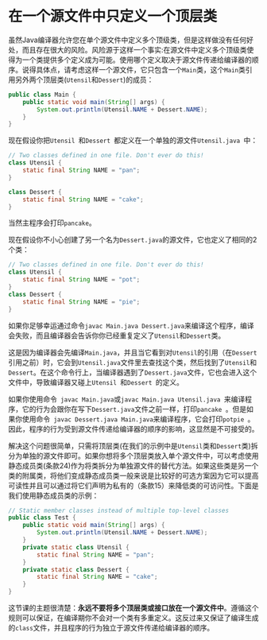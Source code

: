 # 在一个源文件中只定义一个顶层类

虽然Java编译器允许您在单个源文件中定义多个顶级类，但是这样做没有任何好处，而且存在很大的风险。风险源于这样一个事实:在源文件中定义多个顶级类使得为一个类提供多个定义成为可能。使用哪个定义取决于源文件传递给编译器的顺序。说得具体点，请考虑这样一个源文件，它只包含一个`Main`类，这个`Main`类引用另外两个顶层类(`Utensil`和`Dessert`)的成员：

```java
public class Main {
    public static void main(String[] args) {
    	System.out.println(Utensil.NAME + Dessert.NAME);
    }
}
```

现在假设你把`Utensil `和`Dessert `都定义在一个单独的源文件`Utensil.java `中：

```java
// Two classes defined in one file. Don't ever do this!
class Utensil {
	static final String NAME = "pan";
}

class Dessert {
	static final String NAME = "cake";
}
```

当然主程序会打印`pancake`。

现在假设你不小心创建了另一个名为`Dessert.java`的源文件，它也定义了相同的2个类：

```java
// Two classes defined in one file. Don't ever do this!
class Utensil {
	static final String NAME = "pot";
}
class Dessert {
	static final String NAME = "pie";
}
```

如果你足够幸运通过命令`javac Main.java Dessert.java`来编译这个程序，编译会失败，而且编译器会告诉你你已经重复定义了`Utensil`和`Dessert`类。

这是因为编译器会先编译`Main.java`，并且当它看到对`Utensil`的引用（在`Dessert`引用之前）时，它会到`Utensil.java`文件里去查找这个类，然后找到了`Utensil`和`Dessert`。在这个命令行上，当编译器遇到了` Dessert.java `文件，它也会进入这个文件中，导致编译器又碰上`Utensil `和`Dessert `的定义。

如果你使用命令` javac Main.java`或`javac Main.java Utensil.java `来编译程序，它的行为会跟你在写下`Dessert.java`文件之前一样，打印`pancake `。但是如果你使用命令` javac Dessert.java Main.java`来编译程序，它会打印`potpie `。因此，程序的行为受到源文件传递给编译器的顺序的影响，这显然是不可接受的。

解决这个问题很简单，只需将顶层类(在我们的示例中是`Utensil`类和`Dessert`类)拆分为单独的源文件即可。如果你想将多个顶层类放入单个源文件中，可以考虑使用静态成员类(条款24)作为将类拆分为单独源文件的替代方法。如果这些类是另一个类的附属类，将他们变成静态成员类一般来说是比较好的可选方案因为它可以提高可读性并且可以通过将它们声明为私有的（条款15）来降低类的可访问性。下面是我们使用静态成员类的示例：

```java
// Static member classes instead of multiple top-level classes
public class Test {
    public static void main(String[] args) {
        System.out.println(Utensil.NAME + Dessert.NAME);
    }
    private static class Utensil {
        static final String NAME = "pan";
    }
    private static class Dessert {
        static final String NAME = "cake";
    }
}
```

这节课的主题很清楚：**永远不要将多个顶层类或接口放在一个源文件中**。遵循这个规则可以保证，在编译期你不会对一个类有多重定义。这反过来又保证了编译生成的`class`文件，并且程序的行为独立于源文件传递给编译器的顺序。